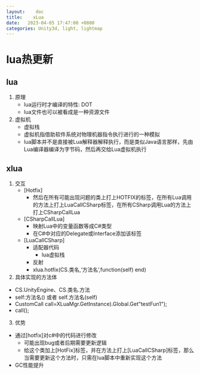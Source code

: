 ```yaml
---
layout:    doc
title:    xLua
date:   2023-04-05 17:47:00 +0800
categories: Unity3d, light, lightmap
---
```

# lua热更新

## lua
1. 原理
	- lua运行时才编译的特性: DOT
	- lua文件也可以被看成是一种资源文件
2. 虚拟机
	- 虚拟栈
	- 虚拟机指借助软件系统对物理机器指令执行进行的一种模拟
	- lua脚本并不是直接被Lua解释器解释执行，而是类似Java语言那样，先由Lua编译器编译为字节码，然后再交给Lua虚拟机执行

## xlua
1. 交互
	- [Hotfix]
		- 然后在所有可能出现问题的类上打上HOTFIX的标签，在所有Lua调用的方法上打上LuaCallCSharp标签，在所有CSharp调用Lua的方法上打上CSharpCallLua
	- [CSharpCallLua] 
		- 映射Lua中的变量函数等成C#类型
		- 在C#中对应的Delegate或Interface添加该标签
	- [LuaCallCSharp] 
		- 适配器代码
			- lua虚拟栈
		- 反射
		- xlua.hotfix(CS.类名,‘方法名’,function(self) end) 
2. 具体实现的方法体
- CS.UnityEngine、CS.类名.方法
- self:方法名() 或者 self.方法名(self) 
- CustomCall call=XLuaMgr.GetInstance).Global.Get<CustomCall>"testFun1");
- call();

3. 优势

- 通过[hotfix]对c#中的代码进行修改
	- 可能出现bug或者后期需要更新逻辑
	- 给这个类加上[HotFix]标签，并在方法上打上[LuaCallCSharp]标签，那么当需要更新这个方法时，只需在lua脚本中重新实现这个方法
- GC性能提升
